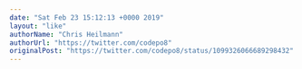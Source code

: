 ```yaml
---
date: "Sat Feb 23 15:12:13 +0000 2019"
layout: "like"
authorName: "Chris Heilmann"
authorUrl: "https://twitter.com/codepo8"
originalPost: "https://twitter.com/codepo8/status/1099326066689298432"
---
```

